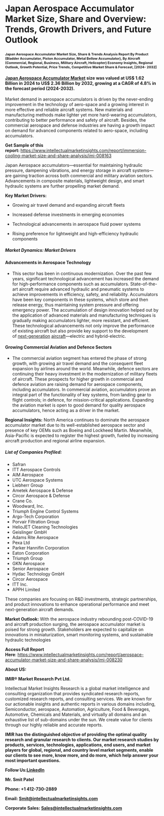 <div class="markdown-heading" dir="auto">
<h1 class="heading-element" dir="auto" tabindex="-1">Japan Aerospace Accumulator Market Size, Share and Overview: Trends, Growth Drivers, and Future Outlook</h1>
<a id="user-content-japan-new-energy-motorcycle-market-size-share-and-overview-trends-growth-drivers-and-future-outlook" class="anchor" href="https://github.com/mrimedium/18-march/blob/main/New-Energy-Motorcycle-Market/New-Energy-Motorcycle-Market.md#japan-new-energy-motorcycle-market-size-share-and-overview-trends-growth-drivers-and-future-outlook"></a></div>
<h3><span style="font-style: inherit; font-weight: inherit; font-size: 11px;">Japan </span><span style="font-style: inherit; font-weight: inherit; font-size: 11px;">Aerospace Accumulator Market Size, Share &amp; Trends Analysis Report By Product (Bladder Accumulator, Piston Accumulator, Metal Bellow Accumulator), By Aircraft (Commercial, Regional, Business, Military Aircraft, Helicopter) Economy Insights, Regional Outlook, Growth Potential, Price Trends, Competitive Market Share &amp; Forecast, [2024- 2032]</span></h3>
<h4><a href="https://www.intellectualmarketinsights.com/report/aerospace-accumulator-market-size-and-share-analysis/imi-008230" target="_blank" rel="noopener">Japan Aerospace Accumulator Market</a>&nbsp;size was valued at&nbsp;<strong>US$&nbsp;</strong><strong>1.62 Billion</strong>&nbsp;in 2024 to&nbsp;<strong>US$&nbsp;</strong><strong>2.36 Billion</strong>&nbsp;by 2032, growing at a CAGR of&nbsp;<strong>4.8%&nbsp;</strong>in the forecast period (2024-2032).</h4>
<p>Market demand in aerospace accumulators is driven by the never-ending improvement in the technology of aero-space and a growing interest in more effective and reliable aircraft systems. New materials and manufacturing methods make lighter yet more hard-wearing accumulators, contributing to better performance and safety of aircraft. Besides, the commercial aerospace and defense industries are having a growth impact on demand for advanced components related to aero-space, including accumulators.</p>
<p class="" data-start="257" data-end="643"><strong>Get Sample of this report:&nbsp;</strong><a href="https://www.intellectualmarketinsights.com/report/immersion-cooling-market-size-and-share-analysis/imi-008163">https://www.intellectualmarketinsights.com/report/immersion-cooling-market-size-and-share-analysis/imi-008163</a>&nbsp;</p>
<p class="" data-start="645" data-end="972">Japan Aerospace accumulators&mdash;essential for maintaining hydraulic pressure, dampening vibrations, and energy storage in aircraft systems&mdash;are gaining traction across both commercial and military aviation sectors. Advancements in composite materials, lightweight design, and smart hydraulic systems are further propelling market demand.</p>
<p class="" data-start="974" data-end="997"><strong data-start="974" data-end="997">Key Market Drivers:</strong></p>
<ul data-start="998" data-end="1248">
<li class="" data-start="998" data-end="1055">
<p class="" data-start="1000" data-end="1055">Growing air travel demand and expanding aircraft fleets</p>
</li>
<li class="" data-start="1056" data-end="1109">
<p class="" data-start="1058" data-end="1109">Increased defense investments in emerging economies</p>
</li>
<li class="" data-start="1110" data-end="1171">
<p class="" data-start="1112" data-end="1171">Technological advancements in aerospace fluid power systems</p>
</li>
<li class="" data-start="1172" data-end="1248">
<p class="" data-start="1174" data-end="1248">Rising preference for lightweight and high-efficiency hydraulic components</p>
</li>
</ul>
<h5><strong>Market Dynamics:&nbsp;</strong><strong>Market Drivers</strong></h5>
<h4><strong>Advancements in Aerospace Technology</strong></h4>
<ul>
<li>This sector has been in continuous modernization. Over the past few years, significant technological advancement has increased the demand for high-performance components such as accumulators. State-of-the-art aircraft require advanced hydraulic and pneumatic systems to achieve improvements in efficiency, safety, and reliability. Accumulators have been key components in these systems, which store and then release energy, thus maintaining system pressure and offering emergency power. The accumulation of design innovation helped out by the application of advanced materials and manufacturing techniques is gradually making accumulators lighter, more resistant, and efficient. These technological advancements not only improve the performance of existing aircraft but also provide key support to the development of&nbsp;<a href="https://www.intellectualmarketinsights.com/report/next-generation-biomanufacturing-market-size/imi-000767" target="_blank" rel="noopener">next-generation</a>&nbsp;<a href="https://www.intellectualmarketinsights.com/report/evtol-aircraft-market-size/imi-000070" target="_blank" rel="noopener">aircraft</a>&mdash;electric and hybrid-electric.</li>
</ul>
<h4><strong>Growing Commercial Aviation and Defence Sectors</strong></h4>
<ul>
<li>The commercial aviation segment has entered the phase of strong growth, with growing air travel demand and the consequent fleet expansion by airlines around the world. Meanwhile, defence sectors are continuing their heavy investment in the modernization of military fleets of aircraft. These prospects for higher growth in commercial and defence aviation are raising demand for aerospace components, including accumulators. In commercial aviation, accumulators prove an integral part of the functionality of key systems, from landing gear to flight controls; in defence, for mission-critical applications. Expanding the aviation market is open to good demand for quality aerospace accumulators, hence acting as a driver in the market.</li>
</ul>
<p class="" data-start="1250" data-end="1588"><strong data-start="1250" data-end="1272">Regional Insights:</strong> North America continues to dominate the aerospace accumulator market due to its well-established aerospace sector and presence of key OEMs such as Boeing and Lockheed Martin. Meanwhile, Asia-Pacific is expected to register the highest growth, fueled by increasing aircraft production and regional airline expansion.</p>
<h5><strong>List of Companies Profiled:</strong></h5>
<ul>
<li>Safran</li>
<li>ITT Aerospace Controls</li>
<li>AIM Aerospace</li>
<li>UTC Aerospace Systems</li>
<li>Liebherr Group</li>
<li>Ametek Aerospace &amp; Defense</li>
<li>Circor Aerospace &amp; Defense</li>
<li>Crane Co.</li>
<li>Woodward, Inc.</li>
<li>Triumph Engine Control Systems</li>
<li>Argo-Tech Corporation</li>
<li>Porvair Filtration Group</li>
<li>HelioJET Cleaning Technologies</li>
<li>Geislinger GmbH</li>
<li>Adams Rite Aerospace</li>
<li>Pexa Ltd</li>
<li>Parker Hannifin Corporation</li>
<li>Eaton Corporation</li>
<li>Triumph Group</li>
<li>GKN Aerospace</li>
<li>Senior Aerospace</li>
<li>Hydac Technology GmbH</li>
<li>Circor Aerospace</li>
<li>ITT Inc.</li>
<li>APPH Limited</li>
</ul>
<p class="" data-start="1590" data-end="1628">These companies are focusing on R&amp;D investments, strategic partnerships, and product innovations to enhance operational performance and meet next-generation aircraft demands.</p>
<p class="" data-start="1922" data-end="2230"><strong data-start="1922" data-end="1941">Market Outlook:</strong> With the aerospace industry rebounding post-COVID-19 and aircraft production surging, the aerospace accumulator market is poised for strong growth. Stakeholders are expected to capitalize on innovations in miniaturization, smart monitoring systems, and sustainable hydraulic technologies</p>
<p><strong><u></u>Access Full Report Here</strong>:&nbsp;<a href="https://www.intellectualmarketinsights.com/report/aerospace-accumulator-market-size-and-share-analysis/imi-008230">https://www.intellectualmarketinsights.com/report/aerospace-accumulator-market-size-and-share-analysis/imi-008230</a>&nbsp;</p>
<p><strong>About US:</strong></p>
<p><strong>IMIR&reg; Market Research Pvt Ltd.</strong></p>
<p>Intellectual Market Insights Research is a global market intelligence and consulting organization that provides syndicated research reports, customized research reports, and consulting services. We are known for our actionable insights and authentic reports in various domains including, Semiconductor, aerospace, Automation, Agriculture, Food &amp; Beverages, Automotive, Chemicals and Materials, and virtually all domains and an exhaustive list of sub-domains under the sun. We create value for clients through our highly reliable and accurate reports.</p>
<p><strong>IMIR has the distinguished objective of providing the optimal quality research and granular research to clients. Our market research studies by products, services, technologies, applications, end users, and market players for global, regional, and country level market segments, enable our clients to see more, know more, and do more, which help answer your most important questions.</strong></p>
<p><strong>Follow Us:<a href="https://www.linkedin.com/company/imir-marketresearch/posts/?feedView=all">LinkedIn</a></strong></p>
<p><strong>Mr. Smit Patel</strong></p>
<p><strong>Phone: +1 412-730-2889</strong></p>
<p><strong>Email:&nbsp;<a href="mailto:Smit@intellectualmarketinsights.com">Smit@intellectualmarketinsights.com</a>&nbsp;</strong></p>
<p><strong>Corporate Sales:&nbsp;<a href="mailto:Sales@intellectualmarketinsights.com">Sales@intellectualmarketinsights.com</a>&nbsp;</strong></p>
